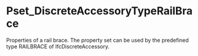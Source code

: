 # Pset_DiscreteAccessoryTypeRailBrace

Properties of a rail brace. The property set can be used by the predefined type RAILBRACE of IfcDiscreteAccessory.
